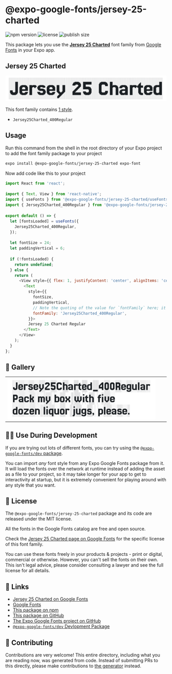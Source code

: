 # @expo-google-fonts/jersey-25-charted

![npm version](https://flat.badgen.net/npm/v/@expo-google-fonts/jersey-25-charted)
![license](https://flat.badgen.net/github/license/expo/google-fonts)
![publish size](https://flat.badgen.net/packagephobia/install/@expo-google-fonts/jersey-25-charted)

This package lets you use the [**Jersey 25 Charted**](https://fonts.google.com/specimen/Jersey+25+Charted) font family from [Google Fonts](https://fonts.google.com/) in your Expo app.

## Jersey 25 Charted

![Jersey 25 Charted](./font-family.png)

This font family contains [1 style](#-gallery).

- `Jersey25Charted_400Regular`

## Usage

Run this command from the shell in the root directory of your Expo project to add the font family package to your project
```sh
expo install @expo-google-fonts/jersey-25-charted expo-font
```

Now add code like this to your project
```js
import React from 'react';

import { Text, View } from 'react-native';
import { useFonts } from '@expo-google-fonts/jersey-25-charted/useFonts';
import { Jersey25Charted_400Regular } from '@expo-google-fonts/jersey-25-charted/400Regular';

export default () => {
  let [fontsLoaded] = useFonts({
    Jersey25Charted_400Regular,
  });

  let fontSize = 24;
  let paddingVertical = 6;

  if (!fontsLoaded) {
    return undefined;
  } else {
    return (
      <View style={{ flex: 1, justifyContent: 'center', alignItems: 'center' }}>
        <Text
          style={{
            fontSize,
            paddingVertical,
            // Note the quoting of the value for `fontFamily` here; it expects a string!
            fontFamily: 'Jersey25Charted_400Regular',
          }}>
          Jersey 25 Charted Regular
        </Text>
      </View>
    );
  }
};

```

## 🔡 Gallery


||||
|-|-|-|
|![Jersey25Charted_400Regular](.//400Regular/Jersey25Charted_400Regular.ttf.png)||||


## 👩‍💻 Use During Development

If you are trying out lots of different fonts, you can try using the [`@expo-google-fonts/dev` package](https://github.com/expo/google-fonts/tree/master/font-packages/dev#readme).

You can import *any* font style from any Expo Google Fonts package from it. It will load the fonts
over the network at runtime instead of adding the asset as a file to your project, so it may take longer
for your app to get to interactivity at startup, but it is extremely convenient
for playing around with any style that you want.

## 📖 License

The `@expo-google-fonts/jersey-25-charted` package and its code are released under the MIT license.

All the fonts in the Google Fonts catalog are free and open source.

Check the [Jersey 25 Charted page on Google Fonts](https://fonts.google.com/specimen/Jersey+25+Charted) for the specific license of this font family.

You can use these fonts freely in your products & projects - print or digital, commercial or otherwise. However, you can't sell the fonts on their own. This isn't legal advice, please consider consulting a lawyer and see the full license for all details.

## 🔗 Links

- [Jersey 25 Charted on Google Fonts](https://fonts.google.com/specimen/Jersey+25+Charted)
- [Google Fonts](https://fonts.google.com/)
- [This package on npm](https://www.npmjs.com/package/@expo-google-fonts/jersey-25-charted)
- [This package on GitHub](https://github.com/expo/google-fonts/tree/master/font-packages/jersey-25-charted)
- [The Expo Google Fonts project on GitHub](https://github.com/expo/google-fonts)
- [`@expo-google-fonts/dev` Devlopment Package](https://github.com/expo/google-fonts/tree/master/font-packages/dev)

## 🤝 Contributing

Contributions are very welcome! This entire directory, including what you are reading now, was generated from code. Instead of submitting PRs to this directly, please make contributions to [the generator](https://github.com/expo/google-fonts/tree/master/packages/generator) instead.
